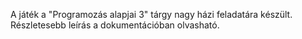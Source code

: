 A játék a "Programozás alapjai 3" tárgy nagy házi feladatára készült. Részletesebb leírás a dokumentációban olvasható.
